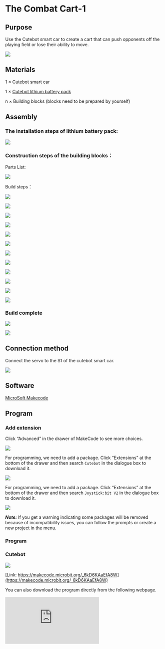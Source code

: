﻿# The Combat Cart-1

## Purpose
Use the Cutebot smart car to create a cart that can push opponents off the playing field or lose their ability to move.

![](https://wiki-media-ef.oss-cn-hongkong.aliyuncs.com//images/cutebot-case-26-01.png)

## Materials

1 × Cutebot smart car

1 × [Cutebot lithium battery pack](https://www.elecfreaks.com/cutebot-lithium-battery-pack.html)

n × Building blocks (blocks need to be prepared by yourself)


## Assembly
### The installation steps of lithium battery pack:

![](https://wiki-media-ef.oss-cn-hongkong.aliyuncs.com//images/cutebot-step-01.png)

### Construction steps of the building blocks：

Parts List:

![](https://wiki-media-ef.oss-cn-hongkong.aliyuncs.com//images/cutebot-case-26-step-01.png)

Build steps：


![](https://wiki-media-ef.oss-cn-hongkong.aliyuncs.com//images/cutebot-case-26-step-03.png)

![](https://wiki-media-ef.oss-cn-hongkong.aliyuncs.com//images/cutebot-case-26-step-04.png)

![](https://wiki-media-ef.oss-cn-hongkong.aliyuncs.com//images/cutebot-case-26-step-05.png)

![](https://wiki-media-ef.oss-cn-hongkong.aliyuncs.com//images/cutebot-case-26-step-06.png)

![](https://wiki-media-ef.oss-cn-hongkong.aliyuncs.com//images/cutebot-case-26-step-07.png)

![](https://wiki-media-ef.oss-cn-hongkong.aliyuncs.com//images/cutebot-case-26-step-08.png)

![](https://wiki-media-ef.oss-cn-hongkong.aliyuncs.com//images/cutebot-case-26-step-09.png)

![](https://wiki-media-ef.oss-cn-hongkong.aliyuncs.com//images/cutebot-case-26-step-10.png)

![](https://wiki-media-ef.oss-cn-hongkong.aliyuncs.com//images/cutebot-case-26-step-11.png)

![](https://wiki-media-ef.oss-cn-hongkong.aliyuncs.com//images/cutebot-case-26-step-12.png)

![](https://wiki-media-ef.oss-cn-hongkong.aliyuncs.com//images/cutebot-case-26-step-13.png)

![](https://wiki-media-ef.oss-cn-hongkong.aliyuncs.com//images/cutebot-case-26-step-14.png)

### Build complete



![](https://wiki-media-ef.oss-cn-hongkong.aliyuncs.com//images/cutebot-case-26-02.png)

![](https://wiki-media-ef.oss-cn-hongkong.aliyuncs.com//images/cutebot-case-26-03.png)


## Connection method

Connect the servo to the S1 of the cutebot smart car.

![](https://wiki-media-ef.oss-cn-hongkong.aliyuncs.com//images/cutebot-case-26-10.png)


## Software

[MicroSoft Makecode](https://makecode.microbit.org/#)

## Program

### Add extension
Click “Advanced” in the drawer of MakeCode to see more choices.

![](https://wiki-media-ef.oss-cn-hongkong.aliyuncs.com//images/cutebot-case-24-01.png)

For programming, we need to add a package. Click “Extensions” at the bottom of the drawer and then search `Cutebot` in the dialogue box to download it.

![](https://wiki-media-ef.oss-cn-hongkong.aliyuncs.com//images/cutebot-case-24-02.png)

For programming, we need to add a package. Click “Extensions” at the bottom of the drawer and then search `Joystick:bit V2` in the dialogue box to download it.

![](https://wiki-media-ef.oss-cn-hongkong.aliyuncs.com//images/cutebot-case-22-03.png)

***Note:*** If you get a warning indicating some packages will be removed because of incompatibility issues, you can follow the prompts or create a new project in the menu.

### Program
### Cutebot


![](https://wiki-media-ef.oss-cn-hongkong.aliyuncs.com//images/cutebot-case-26-04.png)


[Link: https://makecode.microbit.org/_6kD6KAaEfA8W](https://makecode.microbit.org/_6kD6KAaEfA8W)

You can also download the program directly from the following webpage.

<div
    style={{
        position: 'relative',
        paddingBottom: '60%',
        overflow: 'hidden',
    }}
>
    <iframe
        src="https://makecode.microbit.org/_6kD6KAaEfA8W"
        frameborder="0"
        sandbox="allow-popups allow-forms allow-scripts allow-same-origin"
        style={{
            position: 'absolute',
            width: '100%',
            height: '100%',
        }}
    />
</div>

### Remote control part


![](https://wiki-media-ef.oss-cn-hongkong.aliyuncs.com//images/cutebot-case-26-05.png)


Link: [https://makecode.microbit.org/_6fy3K4Xctdgz](https://makecode.microbit.org/_6fy3K4Xctdgz)

You can also download the program directly from the following webpage.

<div
    style={{
        position: 'relative',
        paddingBottom: '60%',
        overflow: 'hidden',
    }}
>
    <iframe
        src="https://makecode.microbit.org/_6fy3K4Xctdgz"
        frameborder="0"
        sandbox="allow-popups allow-forms allow-scripts allow-same-origin"
        style={{
            position: 'absolute',
            width: '100%',
            height: '100%',
        }}
    />
</div>

## Result

If you control the driving direction of the car by the rocker of the remote control, press the C/D button of the remote control to control the servo action.

![](https://wiki-media-ef.oss-cn-hongkong.aliyuncs.com//images/cutebot-case-26.gif)
